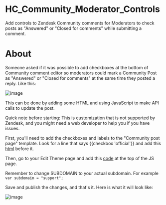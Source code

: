 # HC_Community_Moderator_Controls

Add controls to Zendesk Community comments for Moderators to check posts as "Answered" or "Closed for comments" while submitting a comment.

# About

Someone asked if it was possible to add checkboxes at the bottom of Community comment editor so moderators could mark a Community Post as "Answered" or "Closed for comments" at the same time they posted a reply. Like this:

![image](https://support.zendesk.com/hc/user_images/qfOi7IsThje9k325lBgrMg.png)

This can be done by adding some HTML and using JavaScript to make API calls to update the post.

Quick note before starting: This is customization that is not supported by Zendesk, and you might need a web developer to help you if you have issues.

First, you'll need to add the checkboxes and labels to the "Community post page" template. Look for a line that says {{checkbox 'official'}} and add this [html](/template.html) before it.

Then, go to your Edit Theme page and add this [code](/script.js) at the top of the JS page.

Remember to change SUBDOMAIN to your actual subdomain. For example ```var subdomain = "support";```

Save and publish the changes, and that's it. Here is what it will look like:

![image](https://support.zendesk.com/hc/user_images/9jZXkE-bmpUvggJaDLlhgg.gif)
